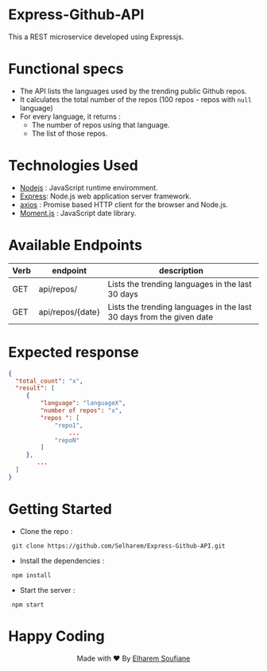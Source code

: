 # Express-Github-API
This a REST microservice developed using Expressjs. 

# Functional specs
* The API lists the languages used by the trending public Github repos.
* It calculates the total number of the repos (100 repos - repos with `null` language) 
* For every language, it returns : 
  * The number of repos using that language.
  * The list of those repos.
# Technologies Used
* [Nodejs](https://github.com/nodejs/node) : JavaScript runtime enviromment.
* [Express](https://github.com/expressjs/express):  Node.js web application server framework.
* [axios](https://github.com/axios/axios) : Promise based HTTP client for the browser and Node.js.
* [Moment.js](https://github.com/moment/moment) : JavaScript date library.

# Available Endpoints
Verb | endpoint | description |
--- | --- | --- |
GET | api/repos/ | Lists the trending languages in the last 30 days |
GET | api/repos/{date} | Lists the trending languages in the last 30 days from the given date|

# Expected response

```json
{
  "total_count": "x",
  "result": [
     {
         "language": "languageX",
         "number of repos": "x",
         "repos ": [
             "repo1",
                 ...
             "repoN"
         ]
     },
        ...
  ]
}
```

# Getting Started

 * Clone the repo :
 
```shell
 git clone https://github.com/Selharem/Express-Github-API.git
```
 * Install the dependencies : 
 
```shell
 npm install
```
* Start the server : 
```shell
 npm start
```
# Happy Coding


<p align="center">Made with ❤️ By <a href="https://github.com/Selharem">Elharem Soufiane</a></>
